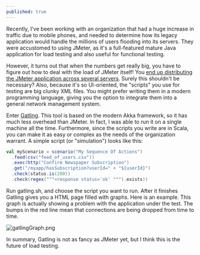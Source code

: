 ```yaml
---
published: true
---
```

Recently, I've been working with an organization that had a huge increase in traffic due to mobile phones, and needed to determine how its legacy application would handle the millions of users flooding into its servers. They were accustomed to using JMeter, as it's a full-featured mature Java application for load testing and also useful for functional testing.

However, it turns out that when the numbers get really big, you have to figure out how to deal with the load of JMeter itself! You [end up distributing the JMeter application across several servers](http://jmeter.apache.org/usermanual/remote-test.html). Surely this shouldn't be necessary? Also, because it's so UI-oriented, the "scripts" you use for testing are big clunky XML files. You might prefer writing them in a modern programming language, giving you the option to integrate them into a general network management system.

Enter [Gatling](https://gatling.io/). This tool is based on the modern Akka framework, so it has much less overhead than JMeter. In fact, I was able to run it on a single machine all the time. Furthermore, since the scripts you write are in Scala, you can make it as easy or complex as the needs of the organization warrant. A simple script (or "simulation") looks like this: 

```scala
val myScenario = scenario("My Sequence Of Actions")
  .feed(csv("feed_of_users.csv"))
  .exec(http("Confirm Newspaper Subscription")
  .get("/myapp/hasSubscription?userId=" + "${userId}")
  .check(status.is(200))
  .check(regex("""<response status='ok' """).exists))
```
  
Run gatling.sh, and choose the script you want to run. After it finishes Gatling gives you a HTML page filled with graphs. Here is an example. This graph is actually showing a problem with the application under the test. The bumps in the red line mean that connections are being dropped from time to time.

![gatlingGraph.png]({{site.baseurl}}/_posts/gatlingGraph.png)


In summary, Gatling is not as fancy as JMeter yet, but I think this is the future of load testing.
